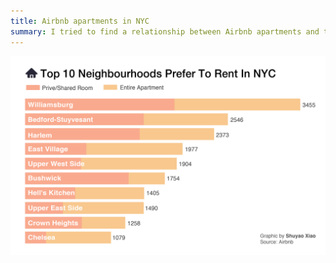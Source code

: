 ```yaml
---
title: Airbnb apartments in NYC
summary: I tried to find a relationship between Airbnb apartments and the rents rising in NYC. But found it was just another "cure cancer" things. So I just graphed the top10 Airbnb rental districts in NYC, and the numers of private/shared rooms and entire apartments in each districts.
---
```


![Data visualization](top10.png)
